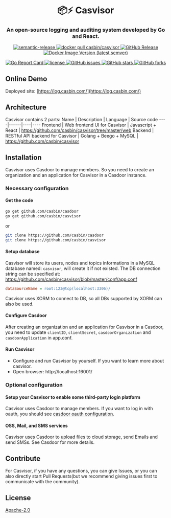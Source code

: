 <h1 align="center" style="border-bottom: none;">📦⚡️ Casvisor</h1>
<h3 align="center">An open-source logging and auditing system developed by Go and React.</h3>
<p align="center">
  <a href="#badge">
    <img alt="semantic-release" src="https://img.shields.io/badge/%20%20%F0%9F%93%A6%F0%9F%9A%80-semantic--release-e10079.svg">
  </a>
  <a href="https://hub.docker.com/r/casbin/casvisor">
    <img alt="docker pull casbin/casvisor" src="https://img.shields.io/docker/pulls/casbin/casvisor.svg">
  </a>
  <a href="https://github.com/casbin/casvisor/releases/latest">
    <img alt="GitHub Release" src="https://img.shields.io/github/v/release/casbin/casvisor.svg">
  </a>
  <a href="https://hub.docker.com/repository/docker/casbin/casvisor">
    <img alt="Docker Image Version (latest semver)" src="https://img.shields.io/badge/Docker%20Hub-latest-brightgreen">
  </a>
</p>

<p align="center">
  <a href="https://goreportcard.com/report/github.com/casbin/casvisor">
    <img alt="Go Report Card" src="https://goreportcard.com/badge/github.com/casbin/casvisor?style=flat-square">
  </a>
  <a href="https://github.com/casbin/casvisor/blob/master/LICENSE">
    <img src="https://img.shields.io/github/license/casbin/casvisor?style=flat-square" alt="license">
  </a>
  <a href="https://github.com/casbin/casvisor/issues">
    <img alt="GitHub issues" src="https://img.shields.io/github/issues/casbin/casvisor?style=flat-square">
  </a>
  <a href="#">
    <img alt="GitHub stars" src="https://img.shields.io/github/stars/casbin/casvisor?style=flat-square">
  </a>
  <a href="https://github.com/casbin/casvisor/network">
    <img alt="GitHub forks" src="https://img.shields.io/github/forks/casbin/casvisor?style=flat-square">
  </a>
</p>

## Online Demo
Deployed site: [https://log.casbin.com/](https://log.casbin.com/)

## Architecture
Casvisor contains 2 parts:
Name | Description | Language | Source code
----|------|----|----
Frontend | Web frontend UI for Casvisor | Javascript + React | https://github.com/casbin/casvisor/tree/master/web
Backend | RESTful API backend for Casvisor | Golang + Beego + MySQL | https://github.com/casbin/casvisor

## Installation
Casvisor uses Casdoor to manage members. So you need to create an organization and an application for Casvisor in a Casdoor instance.

### Necessary configuration

#### Get the code
```bash
go get github.com/casbin/casdoor
go get github.com/casbin/casvisor
```

or

```bash
git clone https://github.com/casbin/casdoor
git clone https://github.com/casbin/casvisor
```

#### Setup database

Casvisor will store its users, nodes and topics informations in a MySQL database named: `casvisor`, will create it if not existed. The DB connection string can be specified at: https://github.com/casbin/casvisor/blob/master/conf/app.conf

```ini
dataSourceName = root:123@tcp(localhost:3306)/
```
Casvisor uses XORM to connect to DB, so all DBs supported by XORM can also be used.

#### Configure Casdoor

After creating an organization and an application for Casvisor in a Casdoor, you need to update `clientID`, `clientSecret`, `casdoorOrganization` and `casdoorApplication` in app.conf.

#### Run Casvisor

- Configure and run Casvisor by yourself. If you want to learn more about casvisor.
- Open browser: http://localhost:16001/

### Optional configuration

#### Setup your Casvisor to enable some third-party login platform

  Casvisor uses Casdoor to manage members. If you want to log in with oauth, you should see [casdoor oauth configuration](https://casdoor.org/docs/provider/OAuth).

#### OSS, Mail, and SMS services

  Casvisor uses Casdoor to upload files to cloud storage, send Emails and send SMSs. See Casdoor for more details.

## Contribute

For Casvisor, if you have any questions, you can give Issues, or you can also directly start Pull Requests(but we recommend giving issues first to communicate with the community).

## License

[Apache-2.0](https://github.com/casvisor/casvisor/blob/master/LICENSE)
